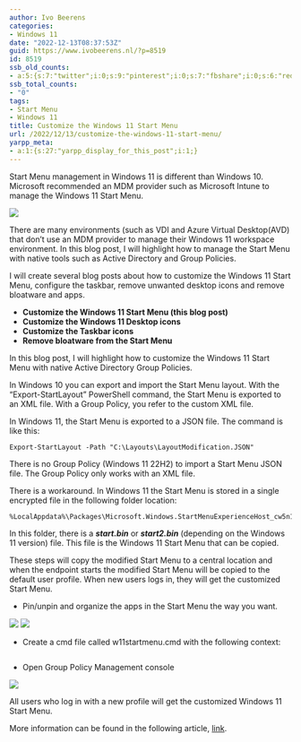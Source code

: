 ```yaml
---
author: Ivo Beerens
categories:
- Windows 11
date: "2022-12-13T08:37:53Z"
guid: https://www.ivobeerens.nl/?p=8519
id: 8519
ssb_old_counts:
- a:5:{s:7:"twitter";i:0;s:9:"pinterest";i:0;s:7:"fbshare";i:0;s:6:"reddit";i:0;s:6:"tumblr";N;}
ssb_total_counts:
- "0"
tags:
- Start Menu
- Windows 11
title: Customize the Windows 11 Start Menu
url: /2022/12/13/customize-the-windows-11-start-menu/
yarpp_meta:
- a:1:{s:27:"yarpp_display_for_this_post";i:1;}
---
```


Start Menu management in Windows 11 is different than Windows 10. Microsoft recommended an MDM provider such as Microsoft Intune to manage the Windows 11 Start Menu.

[![](http://localhost/wp-content/uploads/2022/12/2startmenu-300x144.jpg)](http://localhost/wp-content/uploads/2022/12/2startmenu.jpg)

There are many environments (such as VDI and Azure Virtual Desktop(AVD) that don’t use an MDM provider to manage their Windows 11 workspace environment. In this blog post, I will highlight how to manage the Start Menu with native tools such as Active Directory and Group Policies.

I will create several blog posts about how to customize the Windows 11 Start Menu, configure the taskbar, remove unwanted desktop icons and remove bloatware and apps.

- **Customize the Windows 11 Start Menu (this blog post)**
- **Customize the Windows 11 Desktop icons**
- **Customize the Taskbar icons**
- **Remove bloatware from the Start Menu**

In this blog post, I will highlight how to customize the Windows 11 Start Menu with native Active Directory Group Policies.

In Windows 10 you can export and import the Start Menu layout. With the “Export-StartLayout” PowerShell command, the Start Menu is exported to an XML file. With a Group Policy, you refer to the custom XML file.

In Windows 11, the Start Menu is exported to a JSON file. The command is like this:

```
Export-StartLayout -Path "C:\Layouts\LayoutModification.JSON"
```

There is no Group Policy (Windows 11 22H2) to import a Start Menu JSON file. The Group Policy only works with an XML file.

There is a workaround. In Windows 11 the Start Menu is stored in a single encrypted file in the following folder location:

```
%LocalAppdata%\Packages\Microsoft.Windows.StartMenuExperienceHost_cw5n1h2txyewy\LocalState
```

In this folder, there is a ***start.bin*** or ***start2.bin*** (depending on the Windows 11 version) file. This file is the Windows 11 Start Menu that can be copied.

These steps will copy the modified Start Menu to a central location and when the endpoint starts the modified Start Menu will be copied to the default user profile. When new users logs in, they will get the customized Start Menu.

- Pin/unpin and organize the apps in the Start Menu the way you want.

[![](http://localhost/wp-content/uploads/2022/12/3_unpin-300x145.jpg)](http://localhost/wp-content/uploads/2022/12/3_unpin.jpg) [![](http://localhost/wp-content/uploads/2022/12/4_startmenu-300x145.jpg)](http://localhost/wp-content/uploads/2022/12/4_startmenu.jpg)

- Create a cmd file called w11startmenu.cmd with the following context:

```
```

- Open Group Policy Management console

[![](http://localhost/wp-content/uploads/2022/12/5_GPO-300x128.jpg)](http://localhost/wp-content/uploads/2022/12/5_GPO.jpg)

All users who log in with a new profile will get the customized Windows 11 Start Menu.

More information can be found in the following article, [link](https://learn.microsoft.com/en-us/windows/configuration/customize-start-menu-layout-windows-11).
